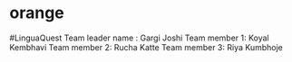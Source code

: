 # orange
#LinguaQuest
Team leader name : Gargi Joshi
Team member 1: Koyal Kembhavi
Team member 2: Rucha Katte
Team member 3: Riya Kumbhoje
